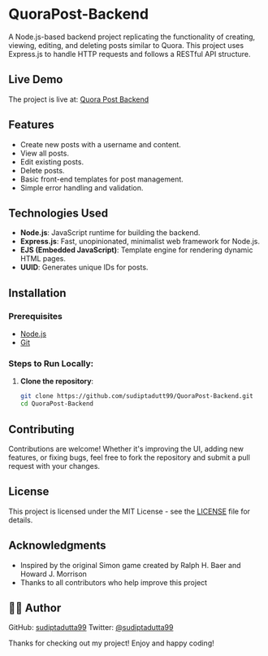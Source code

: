 # QuoraPost-Backend

A Node.js-based backend project replicating the functionality of creating, viewing, editing, and deleting posts similar to Quora. This project uses Express.js to handle HTTP requests and follows a RESTful API structure.

## Live Demo
The project is live at: [Quora Post Backend](https://quora-post-backend.vercel.app/)

## Features
- Create new posts with a username and content.
- View all posts.
- Edit existing posts.
- Delete posts.
- Basic front-end templates for post management.
- Simple error handling and validation.
  
## Technologies Used
- **Node.js**: JavaScript runtime for building the backend.
- **Express.js**: Fast, unopinionated, minimalist web framework for Node.js.
- **EJS (Embedded JavaScript)**: Template engine for rendering dynamic HTML pages.
- **UUID**: Generates unique IDs for posts.

## Installation

### Prerequisites
- [Node.js](https://nodejs.org/) 
- [Git](https://git-scm.com/)

### Steps to Run Locally:
1. **Clone the repository**:
   ```bash
   git clone https://github.com/sudiptadutt99/QuoraPost-Backend.git
   cd QuoraPost-Backend
## Contributing

Contributions are welcome! Whether it's improving the UI, adding new features, or fixing bugs, feel free to fork the repository and submit a pull request with your changes.

## License

This project is licensed under the MIT License - see the [LICENSE](LICENSE) file for details.

## Acknowledgments

- Inspired by the original Simon game created by Ralph H. Baer and Howard J. Morrison
- Thanks to all contributors who help improve this project

## 👨‍💻 Author

GitHub: [sudiptadutta99](https://github.com/sudiptadutta99)
Twitter: [@sudiptadutta99](https://x.com/sudiptadutta99)

Thanks for checking out my project!
Enjoy and happy coding!

